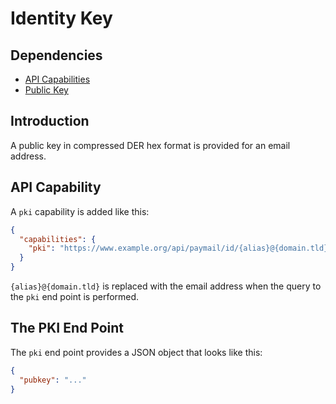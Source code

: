 # Identity Key

## Dependencies

* [API Capabilities](./2001-api-capabilities.md)
* [Public Key](../heartmail-lib/src/pub-key.mjs)

## Introduction

A public key in compressed DER hex format is provided for an email address.

## API Capability

A ```pki``` capability is added like this:

```json
{
  "capabilities": {
    "pki": "https://www.example.org/api/paymail/id/{alias}@{domain.tld}",
  }
}
```

```{alias}@{domain.tld}``` is replaced with the email address when the query to
the ```pki``` end point is performed.

## The PKI End Point

The ```pki``` end point provides a JSON object that looks like this:

```json
{
  "pubkey": "..."
}
```
